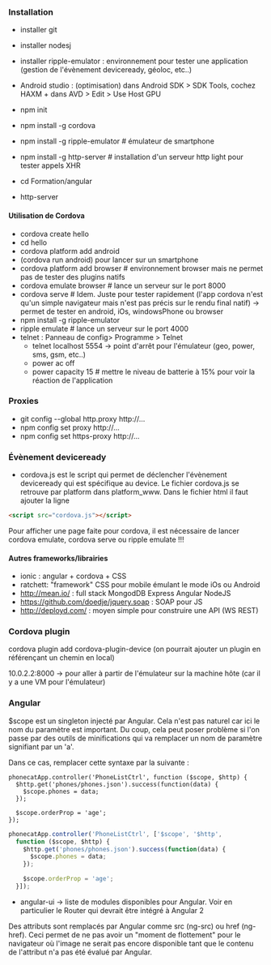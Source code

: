 
### Installation

- installer git
- installer nodesj
- installer ripple-emulator : environnement pour tester une application (gestion de l'évènement deviceready, géoloc, etc..)
- Android studio : (optimisation) dans Android SDK > SDK Tools, cochez HAXM + dans AVD > Edit > Use Host GPU

- npm init
- npm install -g cordova
- npm install -g ripple-emulator # émulateur de smartphone
- npm install -g http-server # installation d'un serveur http light pour tester appels XHR
- cd Formation/angular
- http-server

#### Utilisation de Cordova

- cordova create hello
- cd hello
- cordova platform add android
- (cordova run android) pour lancer sur un smartphone
- cordova platform add browser # environnement browser mais ne permet pas de tester des plugins natifs
- cordova emulate browser # lance un serveur sur le port 8000
- cordova serve # Idem. Juste pour tester rapidement (l'app cordova n'est qu'un simple navigateur mais n'est pas précis sur le rendu final natif) -> permet de tester en android, iOs, windowsPhone ou browser
- npm install -g ripple-emulator
- ripple emulate # lance un serveur sur le port 4000
- telnet : Panneau de config> Programme > Telnet
  - telnet localhost 5554 -> point d'arrêt pour l'émulateur (geo, power, sms, gsm, etc..)
  - power ac off
  - power capacity 15 # mettre le niveau de batterie à 15% pour voir la réaction de l'application

### Proxies

- git config --global http.proxy http://...
- npm config set proxy http://...
- npm config set https-proxy http://...

### Évènement deviceready

- cordova.js est le script qui permet de déclencher l'évènement deviceready qui est spécifique au device. Le fichier cordova.js se retrouve par platform dans platform_www. Dans le fichier html il faut ajouter la ligne 

````html
<script src="cordova.js"></script>
````

Pour afficher une page faite pour cordova, il est nécessaire de lancer cordova emulate, cordova serve ou ripple emulate !!!

#### Autres frameworks/librairies

- ionic : angular + cordova + CSS
- ratchett: "framework" CSS pour mobile émulant le mode iOs ou Android
- http://mean.io/ : full stack MongodDB Express Angular NodeJS
- https://github.com/doedje/jquery.soap : SOAP pour JS
- http://deployd.com/ : moyen simple pour construire une API (WS REST)

### Cordova plugin

cordova plugin add cordova-plugin-device (on pourrait ajouter un plugin en référençant un chemin en local)

10.0.2.2:8000 -> pour aller à partir de l'émulateur sur la machine hôte (car il y a une VM pour l'émulateur)

### Angular

$scope est un singleton injecté par Angular. Cela n'est pas naturel car ici le nom du paramètre est important. 
Du coup, cela peut poser problème si l'on passe par des outils de minifications qui va remplacer un nom de paramètre signifiant par un 'a'. 

Dans ce cas, remplacer cette syntaxe par la suivante : 

````
phonecatApp.controller('PhoneListCtrl', function ($scope, $http) {
  $http.get('phones/phones.json').success(function(data) {
    $scope.phones = data;
  });

  $scope.orderProp = 'age';
});
````

````js
phonecatApp.controller('PhoneListCtrl', ['$scope', '$http',
  function ($scope, $http) {
    $http.get('phones/phones.json').success(function(data) {
      $scope.phones = data;
    });

    $scope.orderProp = 'age';
  }]);

````
- angular-ui -> liste de modules disponibles pour Angular. Voir en particulier le Router qui devrait être intégré à Angular 2

Des attributs sont remplacés par Angular comme src (ng-src) ou href (ng-href). Ceci permet de ne pas avoir un "moment de flottement" pour le navigateur où l'image ne serait pas encore disponible tant que le contenu de l'attribut n'a pas été évalué par Angular.
